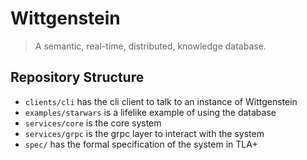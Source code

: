 # Wittgenstein
> A semantic, real-time, distributed, knowledge database.

## Repository Structure

* `clients/cli` has the cli client to talk to an instance of Wittgenstein
* `examples/starwars` is a lifelike example of using the database
* `services/core` is the core system
* `services/grpc` is the grpc layer to interact with the system
* `spec/` has the formal specification of the system in TLA+
